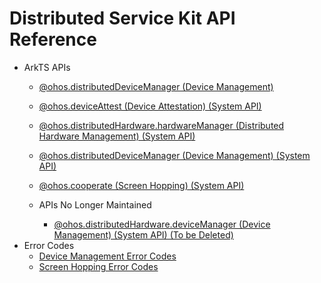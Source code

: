 # Distributed Service Kit API Reference

- ArkTS APIs 
  - [@ohos.distributedDeviceManager (Device Management)](js-apis-distributedDeviceManager.md)
  - [@ohos.deviceAttest (Device Attestation) (System API)](js-apis-deviceAttest-sys.md)
  - [@ohos.distributedHardware.hardwareManager (Distributed Hardware Management) (System API)](js-apis-distributedHardwareManager-sys.md)
  - [@ohos.distributedDeviceManager (Device Management) (System API)](js-apis-distributedDeviceManager-sys.md)
  - [@ohos.cooperate (Screen Hopping) (System API)](js-apis-devicestatus-cooperate.md)

  - APIs No Longer Maintained
    - [@ohos.distributedHardware.deviceManager (Device Management) (System API) (To be Deleted)](js-apis-device-manager-sys.md)
- Error Codes
  - [Device Management Error Codes](errorcode-device-manager.md)
  - [Screen Hopping Error Codes](errorcode-devicestatus.md)
